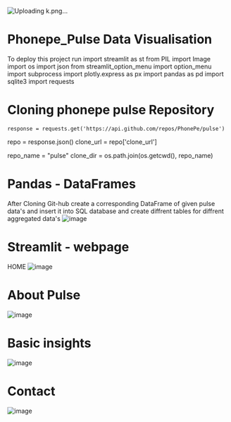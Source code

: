 
![Uploading k.png…]()

# Phonepe_Pulse Data Visualisation 
To deploy this project run
  import streamlit as st
  from PIL import Image
  import os
  import json
  from streamlit_option_menu import option_menu
  import subprocess
  import plotly.express as px
  import pandas as pd
  import sqlite3
  import requests

  # Cloning phonepe pulse Repository
    response = requests.get('https://api.github.com/repos/PhonePe/pulse')
  repo = response.json()
  clone_url = repo['clone_url']

  repo_name = "pulse"
  clone_dir = os.path.join(os.getcwd(), repo_name)

  # Pandas - DataFrames
  After Cloning Git-hub create a corresponding DataFrame of given pulse data's and insert it into SQL database and create diffrent tables for diffrent aggregated data's
  ![image](https://github.com/Parikshitnh72/Phonepe_/assets/153513327/0d412d68-5476-465f-a73a-842399fe70e6)

  #  Streamlit - webpage
  HOME
  ![image](https://github.com/Parikshitnh72/Phonepe_/assets/153513327/5a7c5b19-3ff6-49af-b1b2-543f482db3cd)

# About Pulse
![image](https://github.com/Parikshitnh72/Phonepe_/assets/153513327/02a10a3d-90c9-4808-9d5c-869f59937ecd)


# Basic insights
![image](https://github.com/Parikshitnh72/Phonepe_/assets/153513327/13f1696a-58ee-489a-8e80-1335ebe5b8cb)

# Contact
![image](https://github.com/Parikshitnh72/Phonepe_/assets/153513327/1e6c9c3d-17c5-49d2-aa5e-2ebf518fe720)


